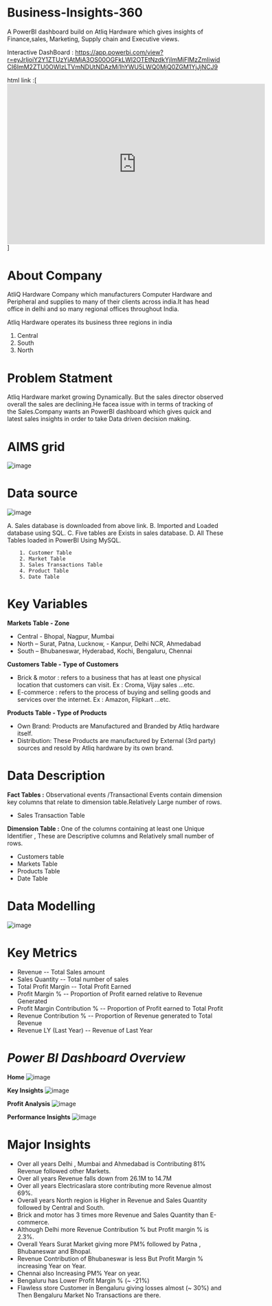 # Business-Insights-360
A PowerBI dashboard build on Atliq Hardware which gives insights of Finance,sales, Marketing, Supply chain and Executive views.

Interactive DashBoard : https://app.powerbi.com/view?r=eyJrIjoiY2Y1ZTUzYjAtMjA3OS00OGFkLWI2OTEtNzdkYjlmMjFlMzZmIiwidCI6ImM2ZTU0OWIzLTVmNDUtNDAzMi1hYWU5LWQ0MjQ0ZGM1YjJjNCJ9

html link :[<iframe title="AtliQ_Sales_Insights_Final" width="600" height="373.5" src="https://app.powerbi.com/view?r=eyJrIjoiNDI0MDc5NmQtMjE1My00YTJhLWJiZTktZDc0ZjI5NDA4ZGQ4IiwidCI6ImM2ZTU0OWIzLTVmNDUtNDAzMi1hYWU5LWQ0MjQ0ZGM1YjJjNCJ9&pageName=ReportSection881eccb1a8006aa48630" frameborder="0" allowFullScreen="true"></iframe>]
# **About Company**
AtliQ Hardware Company which manufacturers Computer Hardware and Peripheral and supplies to many of their clients across india.It has head office in delhi and so many regional offices throughout India.

Atliq Hardware operates its business three regions in india 
1. Central
2. South
3. North

# **Problem Statment**
Atliq Hardware market growing Dynamically. But the sales director observed overall the sales are declining.He facea issue with in terms of tracking of the Sales.Company wants an PowerBI dashboard which gives quick and latest sales insights in order to take Data driven decision making.

# **AIMS grid**

![image](https://github.com/Yogananda-GopiKrishna/Atliq-Hardware-Sales-insights/assets/125633628/bdebb02c-d084-48b0-9a33-213d02c183ac)



# **Data source**
![image](https://github.com/Yogananda-GopiKrishna/Atliq-Hardware-Sales-insights/assets/125633628/2e95b6bc-cc8a-4cab-a442-2fee204ee6d4)

A. Sales database is downloaded from above link.
B. Imported and Loaded database using SQL.
C. Five tables are Exists in sales database.
D. All These Tables loaded in PowerBI Using MySQL.

        1. Customer Table
        2. Market Table
        3. Sales Transactions Table
        4. Product Table
        5. Date Table

# **Key Variables**
**Markets Table - Zone**

- Central -  Bhopal, Nagpur, Mumbai
- North – Surat, Patna, Lucknow, - Kanpur, Delhi NCR, Ahmedabad
- South –
Bhubaneswar, Hyderabad, Kochi, Bengaluru, Chennai

**Customers Table - Type of Customers**

- Brick & motor :  refers to a business that has at least one physical location that customers can visit. 
Ex : Croma, Vijay sales  …etc.
- E-commerce : refers to the process of buying and selling goods and services over the internet.
Ex : Amazon, Flipkart …etc.

**Products Table - Type of Products**
- Own Brand:  Products are Manufactured and Branded by Atliq hardware itself.
- Distribution: These Products are manufactured by External (3rd party) sources and resold by Atliq hardware by its own brand.

# **Data Description**

**Fact Tables :**  Observational events /Transactional Events contain dimension key columns that relate to dimension table.Relatively Large number of rows.
- Sales Transaction Table

**Dimension Table :** One of the columns containing at least one Unique Identifier , These are Descriptive columns and Relatively small number of rows.

- Customers table
- Markets Table
- Products Table
- Date Table

# **Data Modelling**

![image](https://github.com/Yogananda-GopiKrishna/Atliq-Hardware-Sales-insights/assets/125633628/4adc45fa-b69b-4f95-a842-6256fd265a9c)


# **Key Metrics**
- Revenue -- Total Sales amount
- Sales Quantity -- Total number of sales
- Total Profit Margin -- Total Profit Earned
- Profit Margin % -- Proportion of Profit earned relative to Revenue Generated
- Profit Margin Contribution % -- Proportion of Profit earned to Total Profit
- Revenue Contribution % -- Proportion of Revenue generated to Total Revenue
- Revenue LY (Last Year) -- Revenue of Last Year

# *Power BI Dashboard Overview*
**Home**
![image](https://github.com/Yogananda-GopiKrishna/Atliq-Hardware-Sales-insights/assets/125633628/9745b64b-fed7-445c-b4a4-c8a8a72e0013)

**Key Insights**
![image](https://github.com/Yogananda-GopiKrishna/Atliq-Hardware-Sales-insights/assets/125633628/ff8f4029-d0de-4660-97a7-e0a81e2581fe)

**Profit Analysis**
![image](https://github.com/Yogananda-GopiKrishna/Atliq-Hardware-Sales-insights/assets/125633628/a1380604-c2c8-4123-a16e-fafd7412d092)

**Performance Insights**
![image](https://github.com/Yogananda-GopiKrishna/Atliq-Hardware-Sales-insights/assets/125633628/bb1e06a8-fbd8-49ea-9334-a64d645f3f0e)


# **Major Insights**
- Over all years Delhi , Mumbai and Ahmedabad is Contributing 81% Revenue followed other Markets.
- Over all years Revenue falls down from 26.1M to 14.7M
- Over all years Electricaslara store contributing more Revenue almost 69%.
- Overall years North region is Higher in Revenue and Sales Quantity followed by Central and South.
- Brick and motor has 3 times more  Revenue and Sales Quantity than E-commerce.
- Although Delhi more Revenue Contribution % but Profit margin % is 2.3%.
- Overall Years Surat Market giving more PM% followed by Patna , Bhubaneswar and Bhopal.
- Revenue Contribution of Bhubaneswar is less But Profit Margin % increasing Year on Year.
- Chennai also Increasing PM% Year on year.
- Bengaluru has Lower Profit Margin % (~ -21%)
- Flawless store Customer in Bengaluru giving losses almost (~ 30%)  and Then Bengaluru Market No Transactions are there.




